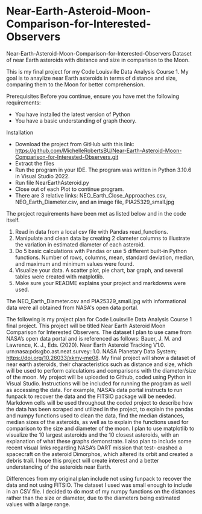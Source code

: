 # Near-Earth-Asteroid-Moon-Comparison-for-Interested-Observers
Near-Earth-Asteroid-Moon-Comparison-for-Interested-Observers
Dataset of near Earth asteroids with distance and size in comparison to the Moon.

This is my final project for my Code Louisville Data Analysis Course 1. My goal is to 
anaylize near Earth asteroids in terms of distance and size, comparing them to the Moon
for better comprehension. 

Prerequisites
Before you continue, ensure you have met the following requirements:
* You have installed the latest version of Python
* You have a basic understanding of graph theory.

Installation
* Download the project from GitHub with this link:
 https://github.com/MichelleRobertsBU/Near-Earth-Asteroid-Moon-Comparison-for-Interested-Observers.git
* Extract the files
* Run the program in your IDE. The program was written in 
 Python 3.10.6 in Visual Studio 2022. 
* Run file NearEarthAsteroid.py
* Close out of each Plot to continue program.
* There are 3 relative links: NEO_Earth_Close_Approaches.csv, NEO_Earth_Diameter.csv, and an
image file, PIA25329_small.jpg

The project requirements have been met as listed below and in the code itself.
1. Read in data from a local csv file with Pandas read_functions.
2. Manipulate and clean data by creating 2 diameter columns to illustrate the variation in
estimated diameter of each asteroid.
3. Do 5 basic calculations with Pandas or use 5 different built-in Python functions. Number of
rows, columns, mean, standard deviation, median, and maximum and minimum values were found.
4. Visualize your data. A scatter plot, pie chart, bar graph, and several tables were created 
with matplotlib.
5. Make sure your README explains your project and markdowns were used. 

The NEO_Earth_Diameter.csv and PIA25329_small.jpg with informational data were all obtained from NASA's open data portal.

The following is my project plan for Code Louisville Data Analysis Course 1 final 
project. This project will be titled Near Earth Asteroid Moon Comparison for Interested
Observers. The dataset I plan to use came from NASA’s open data portal and is referenced
as follows: Bauer, J. M. and Lawrence, K. J., Eds. (2020). Near Earth Asteroid Tracking
V1.0. urn:nasa:pds:gbo.ast.neat.survey::1.0. NASA Planetary Data System;
https://doi.org/10.26033/xkmy-me08. My final project will show a dataset of near earth
asteroids, their characteristics such as distance and size, which will be used to 
perform calculations and comparisons with the diameter/size of the moon. My project 
will be uploaded to Github, coded using Python in Visual Studio. Instructions will be 
included for running the program as well as accessing the data. For example, NASA’s 
data portal instructs to run funpack to recover the data and the FITSIO package will 
be needed. Markdown cells will be used throughout the coded project to describe how 
the data has been scraped and utilized in the project, to explain the pandas and numpy 
functions used to clean the data, find the median distances, median sizes of the 
asteroids, as well as to explain the functions used for comparison to the size and 
diameter of the moon. I plan to use matplotlib to visualize the 10 largest asteroids 
and the 10 closest asteroids, with an explanation of what these graphs demonstrate. 
I also plan to include some recent visual links regarding NASA’s DART mission that test-
crashed a spacecraft on the asteroid Dimorphos, which altered its orbit and created a 
debris trail. I hope this project will create interest and a better understanding of the
asteroids near Earth. 

Differences from my original plan include not using funpack to recover the data and not 
using FITSIO. The dataset I used was small enough to include in an CSV file. I decided 
to do most of my numpy functions on the distances rather than the size or diameter, due
to the diameters being estimated values with a large range. 
